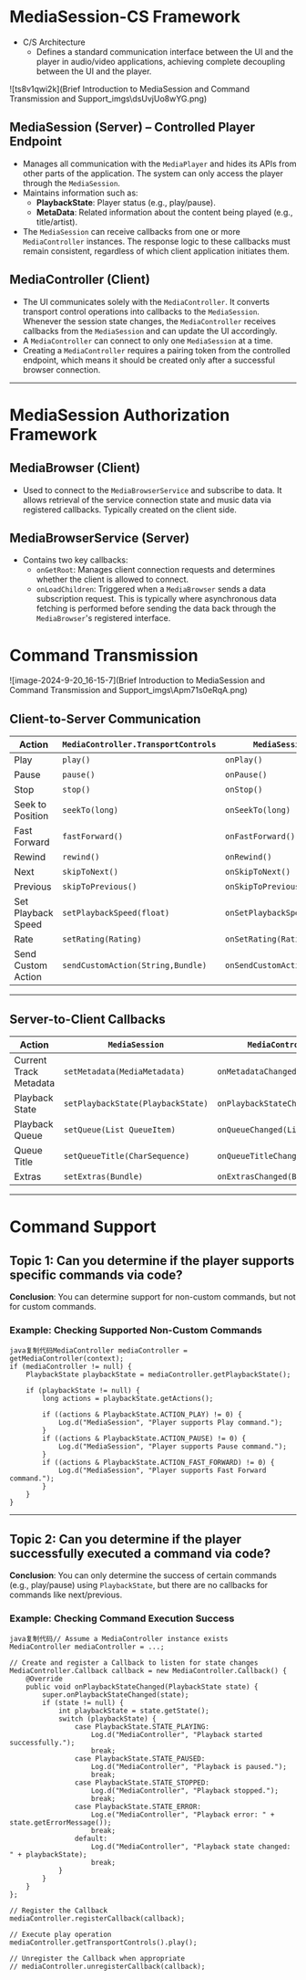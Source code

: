 # **MediaSession-CS Framework**

- C/S Architecture
  - Defines a standard communication interface between the UI and the player in audio/video applications, achieving complete decoupling between the UI and the player.

![ts8v1qwi2k](Brief Introduction to MediaSession and Command Transmission and Support_imgs\dsUvjUo8wYG.png)

## **MediaSession (Server) – Controlled Player Endpoint**

- Manages all communication with the `MediaPlayer` and hides its APIs from other parts of the application. The system can only access the player through the `MediaSession`.
- Maintains information such as:
  - **PlaybackState**: Player status (e.g., play/pause).
  - **MetaData**: Related information about the content being played (e.g., title/artist).
- The `MediaSession` can receive callbacks from one or more `MediaController` instances. The response logic to these callbacks must remain consistent, regardless of which client application initiates them.

## **MediaController (Client)**

- The UI communicates solely with the `MediaController`. It converts transport control operations into callbacks to the `MediaSession`. Whenever the session state changes, the `MediaController` receives callbacks from the `MediaSession` and can update the UI accordingly.
- A `MediaController` can connect to only one `MediaSession` at a time.
- Creating a `MediaController` requires a pairing token from the controlled endpoint, which means it should be created only after a successful browser connection.

------

# **MediaSession Authorization Framework**

## **MediaBrowser (Client)**

- Used to connect to the `MediaBrowserService` and subscribe to data. It allows retrieval of the service connection state and music data via registered callbacks. Typically created on the client side.

## **MediaBrowserService (Server)**

- Contains two key callbacks:
  - `onGetRoot`: Manages client connection requests and determines whether the client is allowed to connect.
  - `onLoadChildren`: Triggered when a `MediaBrowser` sends a data subscription request. This is typically where asynchronous data fetching is performed before sending the data back through the `MediaBrowser`'s registered interface.



# **Command Transmission**

![image-2024-9-20_16-15-7](Brief Introduction to MediaSession and Command Transmission and Support_imgs\Apm71s0eRqA.png)

## **Client-to-Server Communication**

| Action             | `MediaController.TransportControls` | `MediaSession.Callback`             |
| ------------------ | ----------------------------------- | ----------------------------------- |
| Play               | `play()`                            | `onPlay()`                          |
| Pause              | `pause()`                           | `onPause()`                         |
| Stop               | `stop()`                            | `onStop()`                          |
| Seek to Position   | `seekTo(long)`                      | `onSeekTo(long)`                    |
| Fast Forward       | `fastForward()`                     | `onFastForward()`                   |
| Rewind             | `rewind()`                          | `onRewind()`                        |
| Next               | `skipToNext()`                      | `onSkipToNext()`                    |
| Previous           | `skipToPrevious()`                  | `onSkipToPrevious()`                |
| Set Playback Speed | `setPlaybackSpeed(float)`           | `onSetPlaybackSpeed(float)`         |
| Rate               | `setRating(Rating)`                 | `onSetRating(Rating)`               |
| Send Custom Action | `sendCustomAction(String,Bundle)`   | `onSendCustomAction(String,Bundle)` |

------

## **Server-to-Client Callbacks**

| Action                 | `MediaSession`                    | `MediaController.Callback`              |
| ---------------------- | --------------------------------- | --------------------------------------- |
| Current Track Metadata | `setMetadata(MediaMetadata)`      | `onMetadataChanged(MediaMetadata)`      |
| Playback State         | `setPlaybackState(PlaybackState)` | `onPlaybackStateChanged(PlaybackState)` |
| Playback Queue         | `setQueue(List QueueItem)`        | `onQueueChanged(List QueueItem)`        |
| Queue Title            | `setQueueTitle(CharSequence)`     | `onQueueTitleChanged(CharSequence)`     |
| Extras                 | `setExtras(Bundle)`               | `onExtrasChanged(Bundle)`               |

------

# **Command Support**

## **Topic 1: Can you determine if the player supports specific commands via code?**

**Conclusion**: You can determine support for non-custom commands, but not for custom commands.

### Example: Checking Supported Non-Custom Commands

```
java复制代码MediaController mediaController = getMediaController(context);
if (mediaController != null) {
    PlaybackState playbackState = mediaController.getPlaybackState();

    if (playbackState != null) {
        long actions = playbackState.getActions();

        if ((actions & PlaybackState.ACTION_PLAY) != 0) {
            Log.d("MediaSession", "Player supports Play command.");
        }
        if ((actions & PlaybackState.ACTION_PAUSE) != 0) {
            Log.d("MediaSession", "Player supports Pause command.");
        }
        if ((actions & PlaybackState.ACTION_FAST_FORWARD) != 0) {
            Log.d("MediaSession", "Player supports Fast Forward command.");
        }
    }
}
```

------

## **Topic 2: Can you determine if the player successfully executed a command via code?**

**Conclusion**: You can only determine the success of certain commands (e.g., play/pause) using `PlaybackState`, but there are no callbacks for commands like next/previous.

### Example: Checking Command Execution Success

```
java复制代码// Assume a MediaController instance exists
MediaController mediaController = ...;

// Create and register a Callback to listen for state changes
MediaController.Callback callback = new MediaController.Callback() {
    @Override
    public void onPlaybackStateChanged(PlaybackState state) {
        super.onPlaybackStateChanged(state);
        if (state != null) {
            int playbackState = state.getState();
            switch (playbackState) {
                case PlaybackState.STATE_PLAYING:
                    Log.d("MediaController", "Playback started successfully.");
                    break;
                case PlaybackState.STATE_PAUSED:
                    Log.d("MediaController", "Playback is paused.");
                    break;
                case PlaybackState.STATE_STOPPED:
                    Log.d("MediaController", "Playback stopped.");
                    break;
                case PlaybackState.STATE_ERROR:
                    Log.e("MediaController", "Playback error: " + state.getErrorMessage());
                    break;
                default:
                    Log.d("MediaController", "Playback state changed: " + playbackState);
                    break;
            }
        }
    }
};

// Register the Callback
mediaController.registerCallback(callback);

// Execute play operation
mediaController.getTransportControls().play();

// Unregister the Callback when appropriate
// mediaController.unregisterCallback(callback);
```